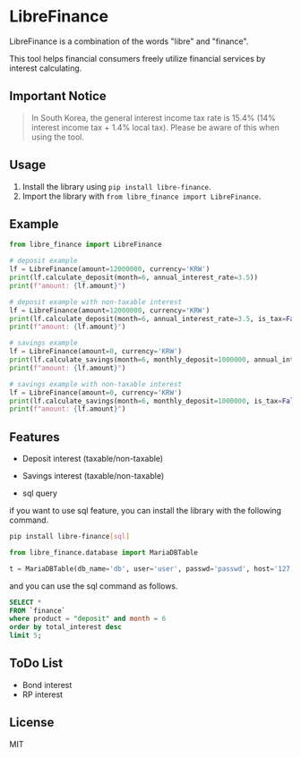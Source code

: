 # LibreFinance

LibreFinance is a combination of the words "libre" and "finance". 

This tool helps financial consumers freely utilize financial services by interest calculating.

##  Important Notice

> In South Korea, the general interest income tax rate is 15.4% (14% interest income tax + 1.4% local tax). Please be aware of this when using the tool.

## Usage

1. Install the library using `pip install libre-finance`.
2. Import the library with `from libre_finance import LibreFinance`.

## Example

```python
from libre_finance import LibreFinance

# deposit example
lf = LibreFinance(amount=12000000, currency='KRW')
print(lf.calculate_deposit(month=6, annual_interest_rate=3.5))
print(f"amount: {lf.amount}")

# deposit example with non-taxable interest
lf = LibreFinance(amount=12000000, currency='KRW')
print(lf.calculate_deposit(month=6, annual_interest_rate=3.5, is_tax=False))
print(f"amount: {lf.amount}")

# savings example
lf = LibreFinance(amount=0, currency='KRW')
print(lf.calculate_savings(month=6, monthly_deposit=1000000, annual_interest_rate=3.5))
print(f"amount: {lf.amount}")

# savings example with non-taxable interest
lf = LibreFinance(amount=0, currency='KRW')
print(lf.calculate_savings(month=6, monthly_deposit=1000000, is_tax=False, annual_interest_rate=3.5))
print(f"amount: {lf.amount}")
```

## Features

- Deposit interest (taxable/non-taxable)
- Savings interest (taxable/non-taxable)


- sql query

if you want to use sql feature, you can install the library with the following command.

```bash
pip install libre-finance[sql]
```

```python
from libre_finance.database import MariaDBTable

t = MariaDBTable(db_name='db', user='user', passwd='passwd', host='127.0.0.1', port=3306)
```

and you can use the sql command as follows.

```sql
SELECT *
FROM `finance`
where product = "deposit" and month = 6
order by total_interest desc
limit 5;
```

## ToDo List

- Bond interest
- RP interest

## License

MIT
